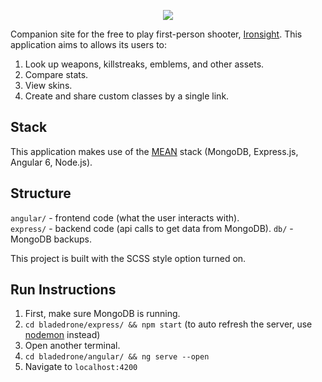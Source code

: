 <p align="center">
  <img src="https://user-images.githubusercontent.com/6385983/39973411-bdd554e4-56ed-11e8-87bf-e374c4b3962c.png"/>
</p>

Companion site for the free to play first-person shooter, [Ironsight](https://ironsight.aeriagames.com/). This application aims to allows its users to:

1. Look up weapons, killstreaks, emblems, and other assets.
2. Compare stats.
3. View skins.
4. Create and share custom classes by a single link.

## Stack

This application makes use of the [MEAN](http://mean.io/) stack (MongoDB, Express.js, Angular 6, Node.js).

## Structure

`angular/` - frontend code (what the user interacts with).  
`express/` - backend code (api calls to get data from MongoDB).
`db/` - MongoDB backups.

This project is built with the SCSS style option turned on.

## Run Instructions

1. First, make sure MongoDB is running.
2. `cd bladedrone/express/ && npm start` (to auto refresh the server, use [nodemon](https://github.com/remy/nodemon) instead)
3. Open another terminal.
4. `cd bladedrone/angular/ && ng serve --open`
5. Navigate to `localhost:4200`
